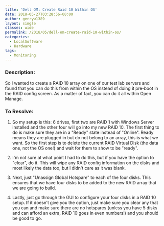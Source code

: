```yaml
---
title: 'Dell OM: Create Raid 10 Within OS'
date: 2018-05-27T03:28:56+00:00
author: gerryw1389
layout: single
classes: wide
permalink: /2018/05/dell-om-create-raid-10-within-os/
categories:
  - LocalSoftware
  - Hardware
tags:
  - Monitoring
---
```

<!--more-->

### Description:

So I wanted to create a RAID 10 array on one of our test lab servers and found that you can do this from within the OS instead of doing it pre-boot in the RAID config screen. As a matter of fact, you can do it all within Open Manage.  


### To Resolve:

1. So my setup is this: 6 drives, first two are RAID 1 with Windows Server installed and the other four will go into my new RAID 10. The first thing to do is make sure they are in a "Ready" state instead of "Online". Ready means they are plugged in but do not belong to an array, this is what we want. So the first step is to delete the current RAID Virtual Disk (the data one, not the OS one!) and wait for them to show to be "ready".

2. I'm not sure at what point I had to do this, but if you have the option to "clear", do it. This will wipe any RAID config information on the disks and most likely the data too, but I didn't care as it was blank.

3. Next, just "Unassign Global Hotspare" to each of the four disks. This ensures that we have four disks to be added to the new RAID array that we are going to build.

4. Lastly, just go through the GUI to configure your four disks in a RAID 10 setup. If it doesn't give you the option, just make sure you clear any that you can and make sure there are no hotspares (unless you have 5 disks and can afford an extra, RAID 10 goes in even numbers!) and you should be good to go.